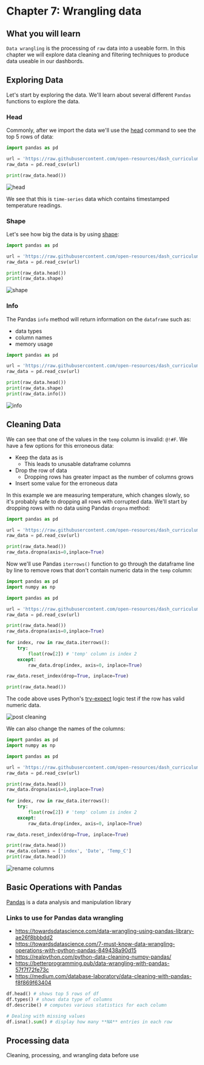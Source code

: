 # Chapter 7: Wrangling data

## What you will learn
`Data wrangling` is the processing of `raw` data into a useable form. In this chapter we will explore data cleaning and filtering techniques to produce data useable in our dashbords.

## Exploring Data
Let's start by exploring the data.  We'll learn about several different `Pandas` functions to explore the data.
### Head
Commonly, after we  import the data we'll use the [head](https://pandas.pydata.org/docs/reference/api/pandas.DataFrame.head.html) command to see the top 5 rows of data:
```python
import pandas as pd

url = 'https://raw.githubusercontent.com/open-resources/dash_curriculum/main/tutorial/part2/ch7_files/temp_data.csv'
raw_data = pd.read_csv(url)

print(raw_data.head())
```
![head](./ch7_files/df_head.png)

We see that this is `time-series` data which contains timestamped temperature readings.  

### Shape
Let's see how big the data is by using [shape](https://pandas.pydata.org/pandas-docs/version/0.23/generated/pandas.DataFrame.shape.html):

```python
import pandas as pd

url = 'https://raw.githubusercontent.com/open-resources/dash_curriculum/main/tutorial/part2/ch7_files/temp_data.csv'
raw_data = pd.read_csv(url)

print(raw_data.head())
print(raw_data.shape)
```
![shape](./ch7_files/shape.png)

### Info
The Pandas `info` method will return information on the `dataframe` such as: 
- data types
- column names
- memory usage

```python
import pandas as pd

url = 'https://raw.githubusercontent.com/open-resources/dash_curriculum/main/tutorial/part2/ch7_files/temp_data.csv'
raw_data = pd.read_csv(url)

print(raw_data.head())
print(raw_data.shape)
print(raw_data.info())
```
![info](./ch7_files/info.png)



## Cleaning Data
We can see that one of the values in the `temp` column is invalid: `@!#F`.  We have a few options for this erroneous data:
- Keep the data as is
  - This leads to unusable dataframe columns
- Drop the row of data
  - Dropping rows has greater impact as the number of columns grows
- Insert some value for the erroneous data

In this example we are measuring temperature, which changes slowly, so it's probably safe to dropping all rows with corrupted data.  We'll start by dropping rows with no data using Pandas `dropna` method:

```python
import pandas as pd

url = 'https://raw.githubusercontent.com/open-resources/dash_curriculum/main/tutorial/part2/ch7_files/temp_data.csv'
raw_data = pd.read_csv(url)

print(raw_data.head())
raw_data.dropna(axis=0,inplace=True)
```

Now we'll use Pandas `iterrows()` function to go through the dataframe line by line to remove rows that don't contain numeric data in the `temp` column:

```python
import pandas as pd
import numpy as np

import pandas as pd

url = 'https://raw.githubusercontent.com/open-resources/dash_curriculum/main/tutorial/part2/ch7_files/temp_data.csv'
raw_data = pd.read_csv(url)

print(raw_data.head())
raw_data.dropna(axis=0,inplace=True)
    
for index, row in raw_data.iterrows():
    try:
        float(row[2]) # 'temp' column is index 2
    except:
        raw_data.drop(index, axis=0, inplace=True)

raw_data.reset_index(drop=True, inplace=True)

print(raw_data.head())
```
The code above uses Python's [try-expect](https://www.geeksforgeeks.org/python-try-except/) logic test if the row has valid numeric data.

![post cleaning](./ch7_files/post_clean.png)

We can also change the names of the columns:

```python
import pandas as pd
import numpy as np

import pandas as pd

url = 'https://raw.githubusercontent.com/open-resources/dash_curriculum/main/tutorial/part2/ch7_files/temp_data.csv'
raw_data = pd.read_csv(url)

print(raw_data.head())
raw_data.dropna(axis=0,inplace=True)
    
for index, row in raw_data.iterrows():
    try:
        float(row[2]) # 'temp' column is index 2
    except:
        raw_data.drop(index, axis=0, inplace=True)

raw_data.reset_index(drop=True, inplace=True)

print(raw_data.head())
raw_data.columns = ['index', 'Date', 'Temp_C']
print(raw_data.head())
```

![rename columns](./ch7_files/rename_col.png)


## Basic Operations with Pandas

[Pandas](https://pandas.pydata.org/) is a data analysis and manipulation library

### Links to use for Pandas data wrangling
- https://towardsdatascience.com/data-wrangling-using-pandas-library-ae26f8bbbdd2
- https://towardsdatascience.com/7-must-know-data-wrangling-operations-with-python-pandas-849438a90d15
- https://realpython.com/python-data-cleaning-numpy-pandas/
- https://betterprogramming.pub/data-wrangling-with-pandas-57f7f72fe73c
- https://medium.com/database-laboratory/data-cleaning-with-pandas-f8f869f63404
```python
df.head() # shows top 5 rows of df
df.types() # shows data type of columns
df.describe() # computes various statistics for each column

# Dealing with missing values
df.isna().sum() # display how many **NA** entries in each row

```

## Processing data

Cleaning, processing, and wrangling data before use
